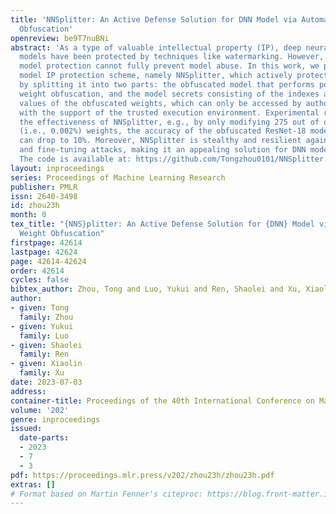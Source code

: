 ```yaml
---
title: 'NNSplitter: An Active Defense Solution for DNN Model via Automated Weight
  Obfuscation'
openreview: be9T7nuBNi
abstract: 'As a type of valuable intellectual property (IP), deep neural network (DNN)
  models have been protected by techniques like watermarking. However, such passive
  model protection cannot fully prevent model abuse. In this work, we propose an active
  model IP protection scheme, namely NNSplitter, which actively protects the model
  by splitting it into two parts: the obfuscated model that performs poorly due to
  weight obfuscation, and the model secrets consisting of the indexes and original
  values of the obfuscated weights, which can only be accessed by authorized users
  with the support of the trusted execution environment. Experimental results demonstrate
  the effectiveness of NNSplitter, e.g., by only modifying 275 out of over 11 million
  (i.e., 0.002%) weights, the accuracy of the obfuscated ResNet-18 model on CIFAR-10
  can drop to 10%. Moreover, NNSplitter is stealthy and resilient against norm clipping
  and fine-tuning attacks, making it an appealing solution for DNN model protection.
  The code is available at: https://github.com/Tongzhou0101/NNSplitter.'
layout: inproceedings
series: Proceedings of Machine Learning Research
publisher: PMLR
issn: 2640-3498
id: zhou23h
month: 0
tex_title: "{NNS}plitter: An Active Defense Solution for {DNN} Model via Automated
  Weight Obfuscation"
firstpage: 42614
lastpage: 42624
page: 42614-42624
order: 42614
cycles: false
bibtex_author: Zhou, Tong and Luo, Yukui and Ren, Shaolei and Xu, Xiaolin
author:
- given: Tong
  family: Zhou
- given: Yukui
  family: Luo
- given: Shaolei
  family: Ren
- given: Xiaolin
  family: Xu
date: 2023-07-03
address: 
container-title: Proceedings of the 40th International Conference on Machine Learning
volume: '202'
genre: inproceedings
issued:
  date-parts:
  - 2023
  - 7
  - 3
pdf: https://proceedings.mlr.press/v202/zhou23h/zhou23h.pdf
extras: []
# Format based on Martin Fenner's citeproc: https://blog.front-matter.io/posts/citeproc-yaml-for-bibliographies/
---
```

